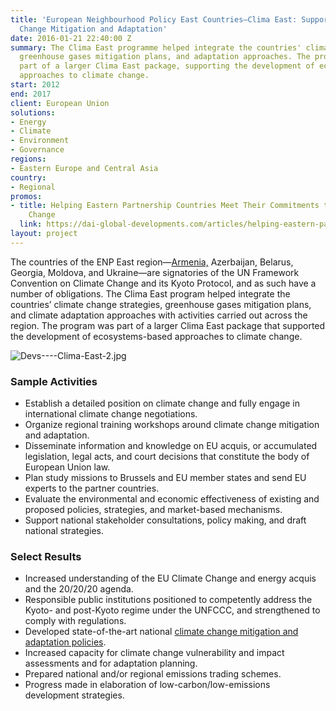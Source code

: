 ```yaml
---
title: 'European Neighbourhood Policy East Countries—Clima East: Support to Climate
  Change Mitigation and Adaptation'
date: 2016-01-21 22:40:00 Z
summary: The Clima East programme helped integrate the countries' climate change strategies,
  greenhouse gases mitigation plans, and adaptation approaches. The programme was
  part of a larger Clima East package, supporting the development of ecosystems-based
  approaches to climate change.
start: 2012
end: 2017
client: European Union
solutions:
- Energy
- Climate
- Environment
- Governance
regions:
- Eastern Europe and Central Asia
country:
- Regional
promos:
- title: Helping Eastern Partnership Countries Meet Their Commitments to Address Climate
    Change
  link: https://dai-global-developments.com/articles/helping-eastern-partnership-countries-meet-their-voluntary-commitments-to-reduce-emissions-address-climate-change
layout: project
---
```


The countries of the ENP East region—[Armenia,](https://www.youtube.com/watch?v=Z5rPl1AZDfA&feature=youtu.be) Azerbaijan, Belarus, Georgia, Moldova, and Ukraine—are signatories of the UN Framework Convention on Climate Change and its Kyoto Protocol, and as such have a number of obligations. The Clima East program helped integrate the countries’ climate change strategies, greenhouse gases mitigation plans, and climate adaptation approaches with activities carried out across the region. The program was part of a larger Clima East package that supported the development of ecosystems-based approaches to climate change.

![Devs----Clima-East-2.jpg](/uploads/Devs----Clima-East-2.jpg)

### Sample Activities

* Establish a detailed position on climate change and fully engage in international climate change negotiations.
* Organize regional training workshops around climate change mitigation and adaptation.
* Disseminate information and knowledge on EU acquis, or accumulated legislation, legal acts, and court decisions that constitute the body of European Union law.
* Plan study missions to Brussels and EU member states and send EU experts to the partner countries.
* Evaluate the environmental and economic effectiveness of existing and proposed policies, strategies, and market-based mechanisms.
* Support national stakeholder consultations, policy making, and draft national strategies.

### Select Results

* Increased understanding of the EU Climate Change and energy acquis and the 20/20/20 agenda.
* Responsible public institutions positioned to competently address the Kyoto- and post-Kyoto regime under the UNFCCC, and strengthened to comply with regulations.
* Developed state-of-the-art national [climate change mitigation and adaptation policies](http://dai-global-developments.com/articles/helping-eastern-partnership-countries-meet-their-voluntary-commitments-to-reduce-emissions-address-climate-change).
* Increased capacity for climate change vulnerability and impact assessments and for adaptation planning.
* Prepared national and/or regional emissions trading schemes.
* Progress made in elaboration of low-carbon/low-emissions development strategies.